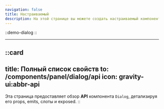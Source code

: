 ```yaml
---
navigation: false
title: Настраиваемый
description: На этой странице вы можете создать настраиваемый компонент для ваших Vue приложений, настроив его свойства в соответствии с вашими потребностями. Здесь предоставляется живая демонстрация кода и поведения компонента, позволяя легко разрабатывать динамичные и удобные интерфейсы.
---
```


::demo-dialog
::

---

::card
---
title: Полный список свойств
to: /components/panel/dialog/api
icon: gravity-ui:abbr-api
---
Эта страница предоставляет обзор **API** компонента `Dialog`, детализируя его props, emits, слоты и exposed.
::
